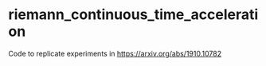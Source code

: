 # riemann_continuous_time_acceleration
Code to replicate experiments in https://arxiv.org/abs/1910.10782

